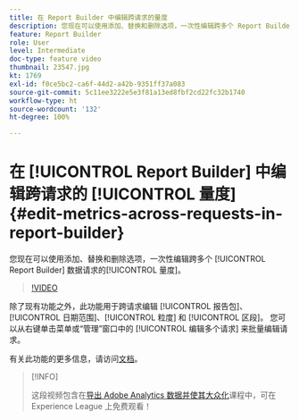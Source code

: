 ```yaml
---
title: 在 Report Builder 中编辑跨请求的量度
description: 您现在可以使用添加、替换和删除选项，一次性编辑跨多个 Report Builder 数据请求的量度。
feature: Report Builder
role: User
level: Intermediate
doc-type: feature video
thumbnail: 23547.jpg
kt: 1769
exl-id: f0ce5bc2-ca6f-44d2-a42b-9351ff37a083
source-git-commit: 5c11ee3222e5e3f81a13ed8fbf2cd22fc32b1740
workflow-type: ht
source-wordcount: '132'
ht-degree: 100%

---
```


# 在 [!UICONTROL Report Builder] 中编辑跨请求的 [!UICONTROL 量度] {#edit-metrics-across-requests-in-report-builder}

您现在可以使用添加、替换和删除选项，一次性编辑跨多个 [!UICONTROL Report Builder] 数据请求的[!UICONTROL 量度]。

>[!VIDEO](https://video.tv.adobe.com/v/23547/?quality=12)

除了现有功能之外，此功能用于跨请求编辑 [!UICONTROL 报告包]、[!UICONTROL 日期范围]、[!UICONTROL 粒度] 和 [!UICONTROL 区段]。 您可以从右键单击菜单或“管理”窗口中的 [!UICONTROL 编辑多个请求] 来批量编辑请求。

有关此功能的更多信息，请访问[文档](https://experienceleague.adobe.com/docs/analytics/analyze/report-builder/manage-requests/edit-multiple-metrics.html?lang=zh-Hans)。

>[!INFO]
>
> 这段视频包含在[导出 Adobe Analytics 数据并使其大众化](https://experienceleague.adobe.com/?recommended=Analytics-A-1-2022.1.democratizing)课程中，可在 Experience League 上免费观看！